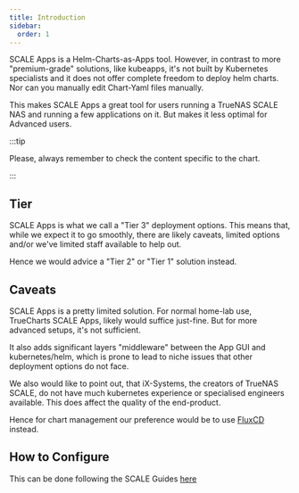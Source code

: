 ```yaml
---
title: Introduction
sidebar:
  order: 1
---
```


SCALE Apps is a Helm-Charts-as-Apps tool.
However, in contrast to more "premium-grade" solutions, like kubeapps, it's not built by Kubernetes specialists and it does not offer complete freedom to deploy helm charts.
Nor can you manually edit Chart-Yaml files manually.

This makes SCALE Apps a great tool for users running a TrueNAS SCALE NAS and running a few applications on it.
But makes it less optimal for Advanced users.

:::tip

Please, always remember to check the content specific to the chart.

:::

## Tier

SCALE Apps is what we call a "Tier 3" deployment options.
This means that, while we expect it to go smoothly, there are likely caveats, limited options and/or we've limited staff available to help out.

Hence we would advice a "Tier 2" or "Tier 1" solution instead.

## Caveats

SCALE Apps is a pretty limited solution.
For normal home-lab use, TrueCharts SCALE Apps, likely would suffice just-fine.
But for more advanced setups, it's not sufficient.

It also adds significant layers "middleware" between the App GUI and kubernetes/helm, which is prone to lead to niche issues that other deployment options do not face.

We also would like to point out, that iX-Systems, the creators of TrueNAS SCALE, do not have much kubernetes experience or specialised engineers available.
This does affect the quality of the end-product.

Hence for chart management our preference would be to use [FluxCD](/fluxcd/) instead.

## How to Configure

This can be done following the SCALE Guides [here](/scale/guides/scale-intro/)
